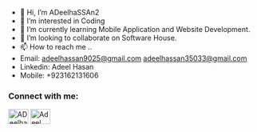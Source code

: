 - 👋 Hi, I’m ADeelhaSSAn2
- 👀 I’m interested in Coding
- 🌱 I’m currently learning Mobile Application and Website Development.
- 💞️ I’m looking to collaborate on Software House.
- 📫 How to reach me ..
- Email: adeelhassan9025@gmail.com adeelhassan35033@gmail.com
- Linkedin: Adeel Hasan
- Mobile: +923162131606

<!---
ADeelhaSSAn2/ADeelhaSSAn2 is a ✨ special ✨ repository because its `README.md` (this file) appears on your GitHub profile.
You can click the Preview link to take a look at your changes.
--->

<h3 align="left">Connect with me:</h3>
<p align="left">

<a href="https://www.linkedin.com/in/adeel-hasan-028024250/" target="blank"><img align="center" src="https://raw.githubusercontent.com/rahuldkjain/github-profile-readme-generator/master/src/images/icons/Social/linked-in-alt.svg" alt="ADeelhaSSAn2" height="30" width="40" /></a>
<a href="https://www.facebook.com/adeelhassan.prince?mibextid=ZbWKwL" target="blank"><img align="center" src="https://raw.githubusercontent.com/rahuldkjain/github-profile-readme-generator/master/src/images/icons/Social/facebook.svg" alt="Adeel Hassan" height="30" width="40" /></a>


</p>
